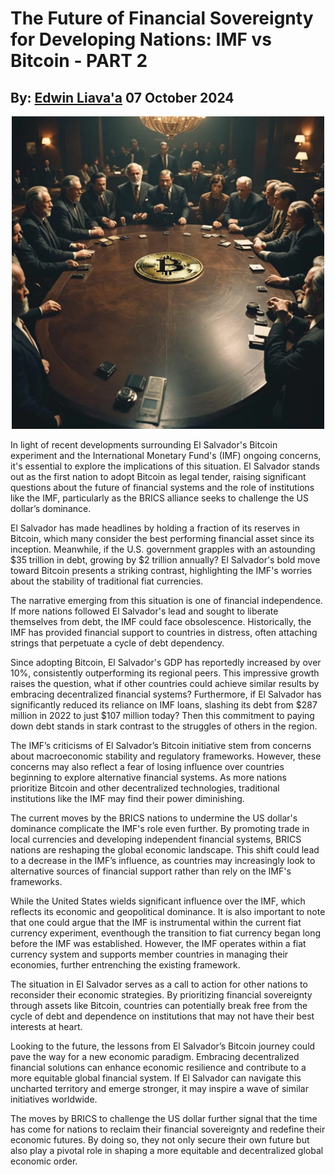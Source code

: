# The Future of Financial Sovereignty for Developing Nations: IMF vs Bitcoin - PART 2
## By: [Edwin Liava'a](https://github.com/EdwinLiavaa) 07 October 2024

<p align="center">
 <img width="500" src="https://github.com/EdwinLiavaa/liavaa.space/blob/main/blog/20241004/pic.png">
</p>

In light of recent developments surrounding El Salvador's Bitcoin experiment and the International Monetary Fund's (IMF) ongoing concerns, it's essential to explore the implications of this situation. El Salvador stands out as the first nation to adopt Bitcoin as legal tender, raising significant questions about the future of financial systems and the role of institutions like the IMF, particularly as the BRICS alliance seeks to challenge the US dollar’s dominance.

El Salvador has made headlines by holding a fraction of its reserves in Bitcoin, which many consider the best performing financial asset since its inception. Meanwhile, if the U.S. government grapples with an astounding $35 trillion in debt, growing by $2 trillion annually? El Salvador's bold move toward Bitcoin presents a striking contrast, highlighting the IMF's worries about the stability of traditional fiat currencies.

The narrative emerging from this situation is one of financial independence. If more nations followed El Salvador's lead and sought to liberate themselves from debt, the IMF could face obsolescence. Historically, the IMF has provided financial support to countries in distress, often attaching strings that perpetuate a cycle of debt dependency.

Since adopting Bitcoin, El Salvador's GDP has reportedly increased by over 10%, consistently outperforming its regional peers. This impressive growth raises the question, what if other countries could achieve similar results by embracing decentralized financial systems? Furthermore, if El Salvador has significantly reduced its reliance on IMF loans, slashing its debt from $287 million in 2022 to just $107 million today? Then this commitment to paying down debt stands in stark contrast to the struggles of others in the region.

The IMF’s criticisms of El Salvador’s Bitcoin initiative stem from concerns about macroeconomic stability and regulatory frameworks. However, these concerns may also reflect a fear of losing influence over countries beginning to explore alternative financial systems. As more nations prioritize Bitcoin and other decentralized technologies, traditional institutions like the IMF may find their power diminishing.

The current moves by the BRICS nations to undermine the US dollar's dominance complicate the IMF's role even further. By promoting trade in local currencies and developing independent financial systems, BRICS nations are reshaping the global economic landscape. This shift could lead to a decrease in the IMF’s influence, as countries may increasingly look to alternative sources of financial support rather than rely on the IMF's frameworks.

While the United States wields significant influence over the IMF, which reflects its economic and geopolitical dominance. It is also important to note that one could argue that the IMF is instrumental within the current fiat currency experiment, eventhough the transition to fiat currency began long before the IMF was established. However, the IMF operates within a fiat currency system and supports member countries in managing their economies, further entrenching the existing framework.

The situation in El Salvador serves as a call to action for other nations to reconsider their economic strategies. By prioritizing financial sovereignty through assets like Bitcoin, countries can potentially break free from the cycle of debt and dependence on institutions that may not have their best interests at heart.

Looking to the future, the lessons from El Salvador’s Bitcoin journey could pave the way for a new economic paradigm. Embracing decentralized financial solutions can enhance economic resilience and contribute to a more equitable global financial system. If El Salvador can navigate this uncharted territory and emerge stronger, it may inspire a wave of similar initiatives worldwide.

The moves by BRICS to challenge the US dollar further signal that the time has come for nations to reclaim their financial sovereignty and redefine their economic futures. By doing so, they not only secure their own future but also play a pivotal role in shaping a more equitable and decentralized global economic order.
